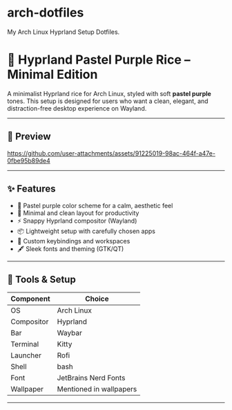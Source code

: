 # arch-dotfiles
My Arch Linux Hyprland Setup Dotfiles.
# 🌸 Hyprland Pastel Purple Rice – Minimal Edition

A minimalist Hyprland rice for Arch Linux, styled with soft **pastel purple** tones. This setup is designed for users who want a clean, elegant, and distraction-free desktop experience on Wayland.

---

## 🎥 Preview

https://github.com/user-attachments/assets/91225019-98ac-464f-a47e-0fbe95b89de4

---

## ✨ Features

- 🎨 Pastel purple color scheme for a calm, aesthetic feel
- 🧼 Minimal and clean layout for productivity
- ⚡ Snappy Hyprland compositor (Wayland)
- 📦 Lightweight setup with carefully chosen apps
- 🎹 Custom keybindings and workspaces
- 🖋️ Sleek fonts and theming (GTK/QT)

---

## 🧰 Tools & Setup

| Component     | Choice                     |
|---------------|----------------------------|
| OS            | Arch Linux                 |
| Compositor    | Hyprland                   |
| Bar           | Waybar                     |
| Terminal      | Kitty                      |
| Launcher      | Rofi                       |
| Shell         | bash                       |
| Font          | JetBrains Nerd Fonts       |
| Wallpaper     | Mentioned in wallpapers    |

---
